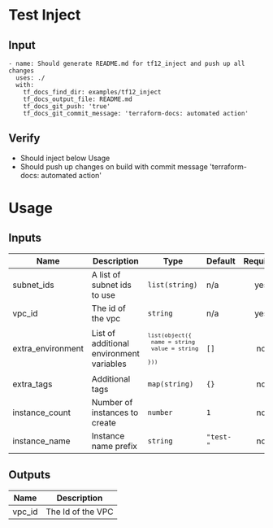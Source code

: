 # Test Inject

## Input
```
- name: Should generate README.md for tf12_inject and push up all changes
  uses: ./
  with:
    tf_docs_find_dir: examples/tf12_inject
    tf_docs_output_file: README.md
    tf_docs_git_push: 'true'
    tf_docs_git_commit_message: 'terraform-docs: automated action'
```

## Verify
- Should inject below Usage
- Should push up changes on build with commit message 'terraform-docs: automated action'

# Usage
<!--- BEGIN_TF_DOCS --->
## Inputs

| Name | Description | Type | Default | Required |
|------|-------------|------|---------|:-----:|
| subnet\_ids | A list of subnet ids to use | `list(string)` | n/a | yes |
| vpc\_id | The id of the vpc | `string` | n/a | yes |
| extra\_environment | List of additional environment variables | <code><pre>list(object({<br>    name  = string<br>    value = string<br>  }))<br></pre></code> | `[]` | no |
| extra\_tags | Additional tags | `map(string)` | `{}` | no |
| instance\_count | Number of instances to create | `number` | `1` | no |
| instance\_name | Instance name prefix | `string` | `"test-"` | no |

## Outputs

| Name | Description |
|------|-------------|
| vpc\_id | The Id of the VPC |
<!--- END_TF_DOCS --->
